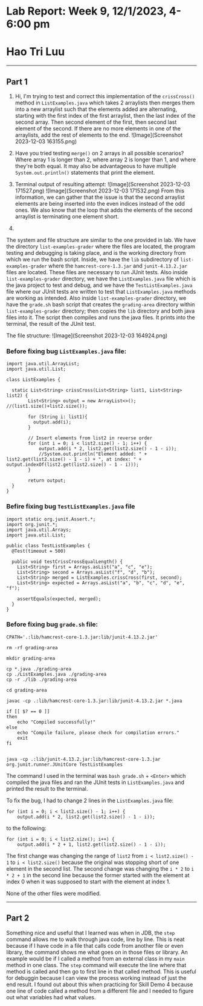# Lab Report: Week 9, 12/1/2023, 4-6:00 pm
# Hao Tri Luu

---
## Part 1
1. Hi, I'm trying to test and correct this implementation of the `crissCross()` method in `ListExamples.java` which takes 2 arraylists then merges them into a new arraylist such that the elements added are alternating, starting with the first index of the first arraylist, then the last index of the second array. Then second element of the first, then second last element of the second. If there are no more elements in one of the arraylists, add the rest of elements to the end.
![Image](Screenshot 2023-12-03 163155.png)

2. Have you tried testing `merge()` on 2 arrays in all possible scenarios? Where array 1 is longer than 2, where array 2 is longer than 1, and where they're both equal. It may also be advantageous to have multiple `System.out.println()` statements that print the element.

3. Terminal output of resulting attempt:
![Image](Screenshot 2023-12-03 171527.png)
![Image](Screenshot 2023-12-03 171532.png)
From this information, we can gather that the issue is that the second arraylist elements are being inserted into the even indices instead of the odd ones. We also know that the loop that adds the elements of the second arraylist is terminating one element short.

5.
The system and file structure are similar to the one provided in lab. We have the directory `list-examples-grader` where the files are located, the program testing and debugging is taking place, and is the working directory from which we run the bash script. Inside, we have the `lib` subdirectory of `list-examples-grader` where the `hamcrest-core-1.3.jar` and `junit-4.13.2.jar` files are located. These files are necessary to run JUnit tests. Also inside `list-examples-grader` directory, we have the `ListExamples.java` file which is the java project to test and debug, and we have the `TestListExamples.java` file where our JUnit tests are written to test that `ListExamples.java` methods are working as intended. Also inside `list-examples-grader` directory, we have the `grade.sh` bash script that creates the `grading-area` directory within `list-examples-grader` directory; then copies the `lib` directory and both java files into it. The script then compiles and runs the java files. It prints into the terminal, the result of the JUnit test.

The file structure:
![Image](Screenshot 2023-12-03 164924.png)

### Before fixing bug `ListExamples.java` file:

```
import java.util.ArrayList;
import java.util.List;

class ListExamples {

  static List<String> crissCross(List<String> list1, List<String> list2) {
        List<String> output = new ArrayList<>(); //(list1.size()+list2.size());

        for (String i: list1){
          output.add(i);
        }

        // Insert elements from list2 in reverse order
        for (int i = 0; i < list2.size() - 1; i++) {
            output.add(i * 2, list2.get(list2.size() - 1 - i));
            //System.out.println("Element added: " + list2.get(list2.size() - 1 - i) + ", at index: " + output.indexOf(list2.get(list2.size() - 1 - i)));
        }

        return output;
  }
}
```

### Befire fixing bug `TestListExamples.java` file

```
import static org.junit.Assert.*;
import org.junit.*;
import java.util.Arrays;
import java.util.List;

public class TestListExamples {
  @Test(timeout = 500)

  public void testCrissCrossEqualLength() {
    List<String> first = Arrays.asList("a", "c", "e");
    List<String> second = Arrays.asList("f", "d", "b");
    List<String> merged = ListExamples.crissCross(first, second);
    List<String> expected = Arrays.asList("a", "b", "c", "d", "e", "f");

    assertEquals(expected, merged);
  }
}
```


### Before fixing bug `grade.sh` file:

```
CPATH='.:lib/hamcrest-core-1.3.jar:lib/junit-4.13.2.jar'

rm -rf grading-area

mkdir grading-area

cp *.java ./grading-area
cp ./ListExamples.java ./grading-area
cp -r ./lib ./grading-area

cd grading-area

javac -cp .:lib/hamcrest-core-1.3.jar:lib/junit-4.13.2.jar *.java

if [[ $? == 0 ]]
then
    echo "Compiled successfully!"
else
    echo "Compile failure, please check for compilation errors."
    exit
fi


java -cp .:lib/junit-4.13.2.jar:lib/hamcrest-core-1.3.jar org.junit.runner.JUnitCore TestListExamples
```

The command I used in the terminal was `bash grade.sh` + `<Enter>` which compiled the java files and ran the JUnit tests in `ListExamples.java` and printed the result to the terminal.

To fix the bug, I had to change 2 lines in the `ListExamples.java` file:

```
for (int i = 0; i < list2.size() - 1; i++) {
    output.add(i * 2, list2.get(list2.size() - 1 - i));
```

to the following:

```
for (int i = 0; i < list2.size(); i++) {
    output.add(i * 2 + 1, list2.get(list2.size() - 1 - i));
```

The first change was changing the range of `list2` from `i < list2.size() - 1` to `i < list2.size()` because the original was stopping short of one element in the second list. The second change was changing the `i * 2` to `i * 2 + 1` in the second line because the former started with the element at index 0 when it was supposed to start with the element at index 1.

None of the other files were modified.

---
## Part 2
Something nice and useful that I learned was when in JDB, the `step` command allows me to walk through java code, line by line. This is neat because if I have code in a file that calls code from another file or even library, the command shows me what goes on in those files or library. An example would be if I called a method from an external class in my `main` method in one class. The `step` command will execute the line where that method is called and then go to first line in that called method. This is useful for debuggin because I can view the process working instead of just the end result. I found out about this when practicing for Skill Demo 4 because one line of code called a method from a different file and I needed to figure out what variables had what values.
